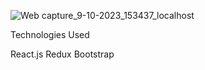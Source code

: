 ![Web capture_9-10-2023_153437_localhost](https://github.com/Clarence289/Ui-Challenge/assets/81553212/48da7470-eb1c-47bc-bfce-8d97a32aced8)




Technologies Used

React.js
Redux
Bootstrap

